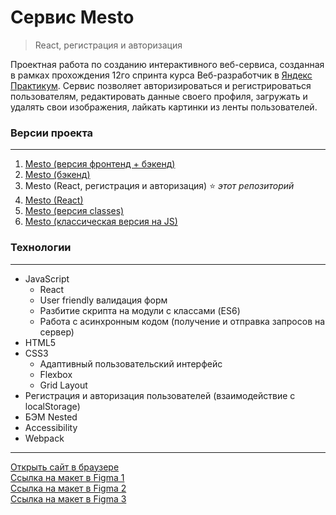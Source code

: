 # **Cервис Mesto**
> React, регистрация и авторизация

Проектная работа по созданию интерактивного веб-сервиса, созданная в рамках прохождения 12го спринта курса Веб-разработчик в [Яндекс Практикум](https://practicum.yandex.ru "сервис онлайн-образования"). Сервис позволяет авторизироваться и регистрироваться пользователям, редактировать данные своего профиля, загружать и удалять свои изображения, лайкать картинки из ленты пользователей.

### **Версии проекта**
***
1. [Mesto (версия фронтенд + бэкенд)](https://github.com/AlexFinokhin/react-mesto-api-full-gha)
2. [Mesto (бэкенд)](https://github.com/AlexFinokhin/express-mesto-gha)
3. Mesto (React, регистрация и авторизация) :star: *этот репозиторий*
4. [Mesto (React)](https://github.com/AlexFinokhin/mesto-react)
5. [Mesto (версия classes)](https://github.com/AlexFinokhin/mesto)
6. [Mesto (классическая версия на JS)](https://github.com/AlexFinokhin/mesto-classic)

### **Технологии**
***
* JavaScript
  * React
  * User friendly валидация форм
  * Разбитие скрипта на модули с классами (ES6)
  * Работа с асинхронным кодом (получение и отправка запросов на сервер)
* HTML5
* CSS3
  * Адаптивный пользовательский интерфейс
  * Flexbox
  * Grid Layout
* Регистрация и авторизация пользователей (взаимодействие с localStorage)
* БЭМ Nested
* Accessibility
* Webpack

***
[Открыть сайт в браузере](https://AlexFinokhin.github.io/react-mesto-auth/)\
[Ссылка на макет в Figma 1](https://www.figma.com/file/2cn9N9jSkmxD84oJik7xL7/JavaScript.-Sprint-4?node-id=0%3A1)\
[Ссылка на макет в Figma 2](https://www.figma.com/file/PSdQFRHoxXJFs2FH8IXViF/JavaScript.-Sprint-9?type=design&node-id=0-1&mode=design&t=RsWA3WSJtlAPvEhN-0)\
[Ссылка на макет в Figma 3](https://www.figma.com/file/5H3gsn5lIGPwzBPby9jAOo/JavaScript.-Sprint-12?type=design&node-id=0-1&mode=design&t=O3CpiR3ZWHQSVTFp-0)

